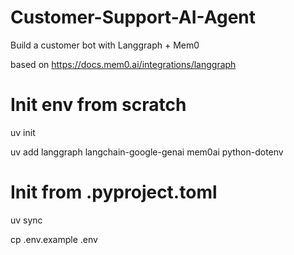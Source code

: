 # Customer-Support-AI-Agent
Build a customer bot with Langgraph + Mem0

based on https://docs.mem0.ai/integrations/langgraph

# Init env from scratch

uv init

uv add langgraph langchain-google-genai mem0ai python-dotenv

# Init from .pyproject.toml
uv sync

cp .env.example .env

